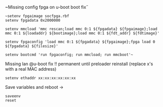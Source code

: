 
~Missing config fpga on u-boot boot fix˝

    ~setenv fpgaimage socfpga.rbf
    setenv fpgadata 0x2000000

    setenv mmcload 'mmc rescan;load mmc 0:1 ${fpgadata} ${fpgaimage};load mmc 0:1 ${loadaddr} ${bootimage};load mmc 0:1 ${fdt_addr} ${fdtimage}'

    setenv fpgaconfig 'load mmc 0:1 ${fpgadata} ${fpgaimage};fpga load 0 ${fpgadata} ${filesize}'

    setenv bootcmd 'run fpgaconfig; run mmcload; run mmcboot'~

Missing lan @u-boot fix !! permanent until preloader reinstall (replace x's with a real MAC address) 
    
    setenv ethaddr xx:xx:xx:xx:xx:xx


Save variables and reboot ->

    saveenv
    reset
    